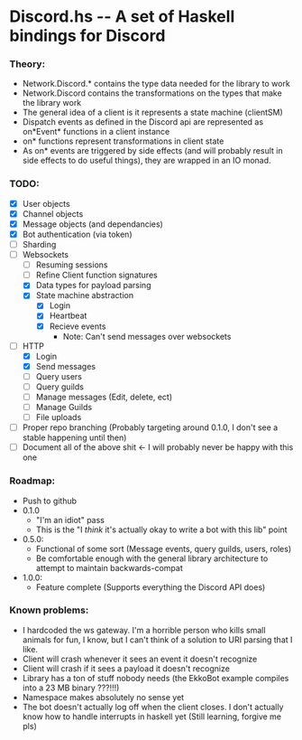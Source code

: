 # Discord.hs -- A set of Haskell bindings for Discord

### Theory:
  - Network.Discord.\* contains the type data needed for the library to work
  - Network.Discord contains the transformations on the types that make the library work
  - The general idea of a client is it represents a state machine (clientSM)
  - Dispatch events as defined in the Discord api are represented as on\*Event\* functions in a client instance
  - on\* functions represent transformations in client state
  - As on\* events are triggered by side effects (and will probably result in side effects to do useful things), they are wrapped in an IO monad.

### TODO:
  - [x] User objects
  - [x] Channel objects
  - [x] Message objects (and dependancies)
  - [x] Bot authentication (via token)
  - [ ] Sharding
  - [ ] Websockets
    - [ ] Resuming sessions
    - [ ] Refine Client function signatures
    - [x] Data types for payload parsing
    - [x] State machine abstraction
      - [x] Login
      - [x] Heartbeat
      - [x] Recieve events
        - Note: Can't send messages over websockets
  - [ ] HTTP
    - [x] Login
    - [x] Send messages
    - [ ] Query users
    - [ ] Query guilds
    - [ ] Manage messages (Edit, delete, ect)
    - [ ] Manage Guilds
    - [ ] File uploads
  - [ ] Proper repo branching (Probably targeting around 0.1.0, I don't see a stable happening until then)
  - [ ] Document all of the above shit <- I will probably never be happy with this one

### Roadmap:
  - Push to github
  - 0.1.0
    - "I'm an idiot" pass
    - This is the "I *think* it's actually okay to write a bot with this lib" point
  - 0.5.0:
    - Functional of some sort (Message events, query guilds, users, roles)
    - Be comfortable enough with the general library architecture to attempt to maintain backwards-compat
  - 1.0.0:
    - Feature complete (Supports everything the Discord API does)

### Known problems:
  - I hardcoded the ws gateway. I'm a horrible person who kills small animals for fun, I know, but I can't think of a solution to URI parsing that I like.
  - Client will crash whenever it sees an event it doesn't recognize
  - Client will crash if it sees a payload it doesn't recognize
  - Library has a ton of stuff nobody needs (the EkkoBot example compiles into a 23 MB binary ???!!!)
  - Namespace makes absolutely no sense yet
  - The bot doesn't actually log off when the client closes. I don't actually know how to handle interrupts in haskell yet (Still learning, forgive me pls)
